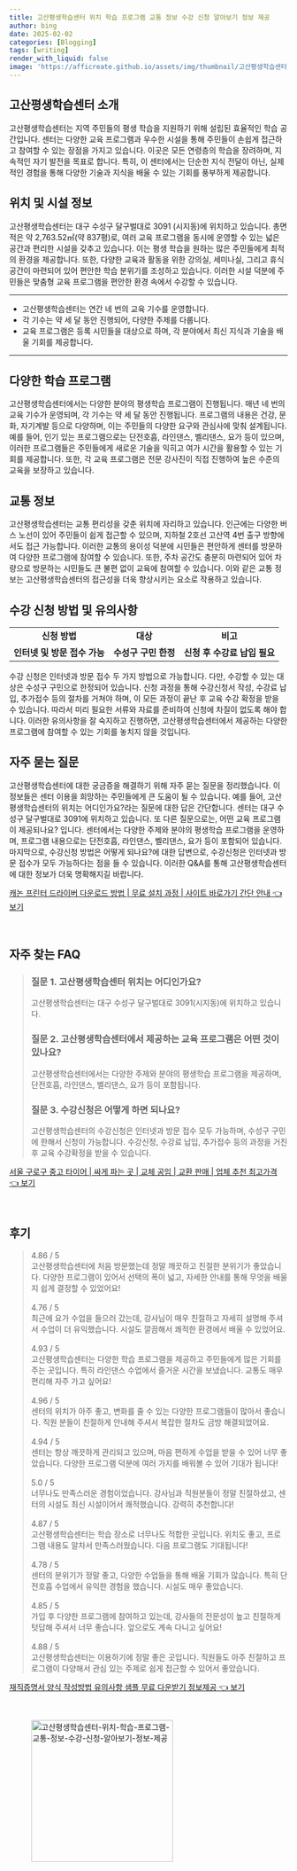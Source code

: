 ```yaml
---
title: 고산평생학습센터 위치 학습 프로그램 교통 정보 수강 신청 알아보기 정보 제공
author: bing
date: 2025-02-02
categories: [Blogging]
tags: [writing]
render_with_liquid: false
image: 'https://afficreate.github.io/assets/img/thumbnail/고산평생학습센터-위치-학습-프로그램-교통-정보-수강-신청-알아보기-정보-제공.webp'
---
```



<h2 id='고산평생학습센터소개'>고산평생학습센터 소개</h2>

<p>고산평생학습센터는 지역 주민들의 평생 학습을 지원하기 위해 설립된 효율적인 학습 공간입니다. 센터는 다양한 교육 프로그램과 우수한 시설을 통해 주민들이 손쉽게 접근하고 참여할 수 있는 장점을 가지고 있습니다. 이곳은 모든 연령층의 학습을 장려하며, 지속적인 자기 발전을 목표로 합니다. 특히, 이 센터에서는 단순한 지식 전달이 아닌, 실제적인 경험을 통해 다양한 기술과 지식을 배울 수 있는 기회를 풍부하게 제공합니다.</p>

<h2 id='위치및시설정보'>위치 및 시설 정보</h2>

<p>고산평생학습센터는 대구 수성구 달구벌대로 3091 (시지동)에 위치하고 있습니다. 총면적은 약 2,763.52㎡(약 837평)로, 여러 교육 프로그램을 동시에 운영할 수 있는 넓은 공간과 편리한 시설을 갖추고 있습니다. 이는 평생 학습을 원하는 많은 주민들에게 최적의 환경을 제공합니다. 또한, 다양한 교육과 활동을 위한 강의실, 세미나실, 그리고 휴식 공간이 마련되어 있어 편안한 학습 분위기를 조성하고 있습니다. 이러한 시설 덕분에 주민들은 맞춤형 교육 프로그램을 편안한 환경 속에서 수강할 수 있습니다.</p>

<hr />

<ul>
    <li>고산평생학습센터는 연간 네 번의 교육 기수를 운영합니다.</li>
    <li>각 기수는 약 세 달 동안 진행되어, 다양한 주제를 다룹니다.</li>
    <li>교육 프로그램은 등록 시민들을 대상으로 하며, 각 분야에서 최신 지식과 기술을 배울 기회를 제공합니다.</li>
</ul>

<hr />

<h2 id='다양한학습프로그램'>다양한 학습 프로그램</h2>

<p>고산평생학습센터에서는 다양한 분야의 평생학습 프로그램이 진행됩니다. 매년 네 번의 교육 기수가 운영되며, 각 기수는 약 세 달 동안 진행됩니다. 프로그램의 내용은 건강, 문화, 자기계발 등으로 다양하며, 이는 주민들의 다양한 요구와 관심사에 맞춰 설계됩니다. 예를 들어, 인기 있는 프로그램으로는 단전호흡, 라인댄스, 벨리댄스, 요가 등이 있으며, 이러한 프로그램들은 주민들에게 새로운 기술을 익히고 여가 시간을 활용할 수 있는 기회를 제공합니다. 또한, 각 교육 프로그램은 전문 강사진이 직접 진행하여 높은 수준의 교육을 보장하고 있습니다.</p>

<h2 id='교통정보'>교통 정보</h2>

<p>고산평생학습센터는 교통 편리성을 갖춘 위치에 자리하고 있습니다. 인근에는 다양한 버스 노선이 있어 주민들이 쉽게 접근할 수 있으며, 지하철 2호선 고산역 4번 출구 방향에서도 접근 가능합니다. 이러한 교통의 용이성 덕분에 시민들은 편안하게 센터를 방문하여 다양한 프로그램에 참여할 수 있습니다. 또한, 주차 공간도 충분히 마련되어 있어 차량으로 방문하는 시민들도 큰 불편 없이 교육에 참여할 수 있습니다. 이와 같은 교통 정보는 고산평생학습센터의 접근성을 더욱 향상시키는 요소로 작용하고 있습니다.</p>

<h2 id='수강신청방법'>수강 신청 방법 및 유의사항</h2>

<table>
    <tr>
        <td style="text-align: center; height: 17px;"><b>신청 방법</b></td>
        <td style="text-align: center; height: 17px;"><b>대상</b></td>
        <td style="text-align: center; height: 17px;"><b>비고</b></td>
    </tr>
    <tr>
        <td style="text-align: center; height: 17px;"><b>인터넷 및 방문 접수 가능</b></td>
        <td style="text-align: center; height: 17px;"><b>수성구 구민 한정</b></td>
        <td style="text-align: center; height: 17px;"><b>신청 후 수강료 납입 필요</b></td>
    </tr>
</table>

<p>수강 신청은 인터넷과 방문 접수 두 가지 방법으로 가능합니다. 다만, 수강할 수 있는 대상은 수성구 구민으로 한정되어 있습니다. 신청 과정을 통해 수강신청서 작성, 수강료 납입, 추가접수 등의 절차를 거쳐야 하며, 이 모든 과정이 끝난 후 교육 수강 확정을 받을 수 있습니다. 따라서 미리 필요한 서류와 자료를 준비하여 신청에 차질이 없도록 해야 합니다. 이러한 유의사항을 잘 숙지하고 진행하면, 고산평생학습센터에서 제공하는 다양한 프로그램에 참여할 수 있는 기회를 놓치지 않을 것입니다.</p>

<h2 id='자주묻는질문'>자주 묻는 질문</h2>

<p>고산평생학습센터에 대한 궁금증을 해결하기 위해 자주 묻는 질문을 정리했습니다. 이 정보들은 센터 이용을 희망하는 주민들에게 큰 도움이 될 수 있습니다. 예를 들어, 고산평생학습센터의 위치는 어디인가요?라는 질문에 대한 답은 간단합니다. 센터는 대구 수성구 달구벌대로 3091에 위치하고 있습니다. 또 다른 질문으로는, 어떤 교육 프로그램이 제공되나요? 입니다. 센터에서는 다양한 주제와 분야의 평생학습 프로그램을 운영하며, 프로그램 내용으로는 단전호흡, 라인댄스, 벨리댄스, 요가 등이 포함되어 있습니다. 마지막으로, 수강신청 방법은 어떻게 되나요?에 대한 답변으로, 수강신청은 인터넷과 방문 접수가 모두 가능하다는 점을 들 수 있습니다. 이러한 Q&A를 통해 고산평생학습센터에 대한 정보가 더욱 명확해지길 바랍니다.</p>


<p><a class="click-button" title="캐논 프린터 드라이버 다운로드 방법 | 무료 설치 과정 | 사이트 바로가기 간단 안내" href="https://afficreate.github.io/posts/%EC%BA%90%EB%85%BC-%ED%94%84%EB%A6%B0%ED%84%B0-%EB%93%9C%EB%9D%BC%EC%9D%B4%EB%B2%84-%EB%8B%A4%EC%9A%B4%EB%A1%9C%EB%93%9C-%EB%B0%A9%EB%B2%95-%EB%AC%B4%EB%A3%8C-%EC%84%A4%EC%B9%98-%EA%B3%BC%EC%A0%95-%EC%82%AC%EC%9D%B4%ED%8A%B8-%EB%B0%94%EB%A1%9C%EA%B0%80%EA%B8%B0-%EA%B0%84%EB%8B%A8-%EC%95%88%EB%82%B4/" rel="dofollow">캐논 프린터 드라이버 다운로드 방법 | 무료 설치 과정 | 사이트 바로가기 간단 안내 👈 보기</a></p><br>
<h2 id='자주_찾는_FAQ'>자주 찾는 FAQ</h2>
<div itemscope="" itemtype="https://schema.org/FAQPage"> 
<blockquote> 
<div itemscope="" itemprop="mainEntity" itemtype="https://schema.org/Question"> 
<h3 itemprop="name">질문 1. 고산평생학습센터 위치는 어디인가요?</h3> 
<div itemscope="" itemprop="acceptedAnswer" itemtype="https://schema.org/Answer"> 
<span itemprop="text"> 
<p>고산평생학습센터는 대구 수성구 달구벌대로 3091(시지동)에 위치하고 있습니다.</p> 
</span> 
</div> 
</div> 

<div itemscope="" itemprop="mainEntity" itemtype="https://schema.org/Question"> 
<h3 itemprop="name">질문 2. 고산평생학습센터에서 제공하는 교육 프로그램은 어떤 것이 있나요?</h3> 
<div itemscope="" itemprop="acceptedAnswer" itemtype="https://schema.org/Answer"> 
<span itemprop="text"> 
<p>고산평생학습센터에서는 다양한 주제와 분야의 평생학습 프로그램을 제공하며, 단전호흡, 라인댄스, 벨리댄스, 요가 등이 포함됩니다.</p> 
</span> 
</div> 
</div> 

<div itemscope="" itemprop="mainEntity" itemtype="https://schema.org/Question"> 
<h3 itemprop="name">질문 3. 수강신청은 어떻게 하면 되나요?</h3> 
<div itemscope="" itemprop="acceptedAnswer" itemtype="https://schema.org/Answer"> 
<span itemprop="text"> 
<p>고산평생학습센터의 수강신청은 인터넷과 방문 접수 모두 가능하며, 수성구 구민에 한해서 신청이 가능합니다. 수강신청, 수강료 납입, 추가접수 등의 과정을 거친 후 교육 수강확정을 받을 수 있습니다.</p> 
</span> 
</div> 
</div> 
</blockquote> 
</div>
<p><a class="click-button" title="서울 구로구 중고 타이어 | 싸게 파는 곳 | 교체 공임 | 교환 판매 | 업체 추천 최고가격" href="https://afficreate.github.io/posts/%EC%84%9C%EC%9A%B8-%EA%B5%AC%EB%A1%9C%EA%B5%AC-%EC%A4%91%EA%B3%A0-%ED%83%80%EC%9D%B4%EC%96%B4-%EC%8B%B8%EA%B2%8C-%ED%8C%8C%EB%8A%94-%EA%B3%B3-%EA%B5%90%EC%B2%B4-%EA%B3%B5%EC%9E%84-%EA%B5%90%ED%99%98-%ED%8C%90%EB%A7%A4-%EC%97%85%EC%B2%B4-%EC%B6%94%EC%B2%9C-%EC%B5%9C%EA%B3%A0%EA%B0%80%EA%B2%A9/" rel="dofollow">서울 구로구 중고 타이어 | 싸게 파는 곳 | 교체 공임 | 교환 판매 | 업체 추천 최고가격 👈 보기</a></p><br>
<h2 id='후기'>후기</h2>
<div itemscope itemtype="https://schema.org/Product">
  <blockquote>
  <div itemprop="review" itemscope itemtype="https://schema.org/Review">
      <div itemprop="reviewRating" itemscope itemtype="https://schema.org/Rating"> <span itemprop="ratingValue">4.86</span> / <span itemprop="bestRating">5</span> </div>
      <span itemprop="reviewBody">고산평생학습센터에 처음 방문했는데 정말 깨끗하고 친절한 분위기가 좋았습니다. 다양한 프로그램이 있어서 선택의 폭이 넓고, 자세한 안내를 통해 무엇을 배울지 쉽게 결정할 수 있었어요!</span>
  </div>
  <br>
  <div itemprop="review" itemscope itemtype="https://schema.org/Review">
      <div itemprop="reviewRating" itemscope itemtype="https://schema.org/Rating"> <span itemprop="ratingValue">4.76</span> / <span itemprop="bestRating">5</span> </div>
      <span itemprop="reviewBody">최근에 요가 수업을 들으러 갔는데, 강사님이 매우 친절하고 자세히 설명해 주셔서 수업이 더 유익했습니다. 시설도 깔끔해서 쾌적한 환경에서 배울 수 있었어요.</span>
  </div>
  <br>
  <div itemprop="review" itemscope itemtype="https://schema.org/Review">
      <div itemprop="reviewRating" itemscope itemtype="https://schema.org/Rating"> <span itemprop="ratingValue">4.93</span> / <span itemprop="bestRating">5</span> </div>
      <span itemprop="reviewBody">고산평생학습센터는 다양한 학습 프로그램을 제공하고 주민들에게 많은 기회를 주는 곳입니다. 특히 라인댄스 수업에서 즐거운 시간을 보냈습니다. 교통도 매우 편리해 자주 가고 싶어요!</span>
  </div>
  <br>
  <div itemprop="review" itemscope itemtype="https://schema.org/Review">
      <div itemprop="reviewRating" itemscope itemtype="https://schema.org/Rating"> <span itemprop="ratingValue">4.96</span> / <span itemprop="bestRating">5</span> </div>
      <span itemprop="reviewBody">센터의 위치가 아주 좋고, 변화를 줄 수 있는 다양한 프로그램들이 많아서 좋습니다. 직원 분들이 친절하게 안내해 주셔서 복잡한 절차도 금방 해결되었어요.</span>
  </div>
  <br>
  <div itemprop="review" itemscope itemtype="https://schema.org/Review">
      <div itemprop="reviewRating" itemscope itemtype="https://schema.org/Rating"> <span itemprop="ratingValue">4.94</span> / <span itemprop="bestRating">5</span> </div>
      <span itemprop="reviewBody">센터는 항상 깨끗하게 관리되고 있으며, 마음 편하게 수업을 받을 수 있어 너무 좋았습니다. 다양한 프로그램 덕분에 여러 가지를 배워볼 수 있어 기대가 됩니다!</span>
  </div>
  <br>
  <div itemprop="review" itemscope itemtype="https://schema.org/Review">
      <div itemprop="reviewRating" itemscope itemtype="https://schema.org/Rating"> <span itemprop="ratingValue">5.0</span> / <span itemprop="bestRating">5</span> </div>
      <span itemprop="reviewBody">너무나도 만족스러운 경험이었습니다. 강사님과 직원분들이 정말 친절하셨고, 센터의 시설도 최신 시설이어서 쾌적했습니다. 강력히 추천합니다!</span>
  </div>
  <br>
  <div itemprop="review" itemscope itemtype="https://schema.org/Review">
      <div itemprop="reviewRating" itemscope itemtype="https://schema.org/Rating"> <span itemprop="ratingValue">4.87</span> / <span itemprop="bestRating">5</span> </div>
      <span itemprop="reviewBody">고산평생학습센터는 학습 장소로 너무나도 적합한 곳입니다. 위치도 좋고, 프로그램 내용도 알차서 만족스러웠습니다. 다음 프로그램도 기대됩니다!</span>
  </div>
  <br>
  <div itemprop="review" itemscope itemtype="https://schema.org/Review">
      <div itemprop="reviewRating" itemscope itemtype="https://schema.org/Rating"> <span itemprop="ratingValue">4.78</span> / <span itemprop="bestRating">5</span> </div>
      <span itemprop="reviewBody">센터의 분위기가 정말 좋고, 다양한 수업들을 통해 배울 기회가 많습니다. 특히 단전호흡 수업에서 유익한 경험을 했습니다. 시설도 매우 좋았습니다.</span>
  </div>
  <br>
  <div itemprop="review" itemscope itemtype="https://schema.org/Review">
      <div itemprop="reviewRating" itemscope itemtype="https://schema.org/Rating"> <span itemprop="ratingValue">4.85</span> / <span itemprop="bestRating">5</span> </div>
      <span itemprop="reviewBody">가입 후 다양한 프로그램에 참여하고 있는데, 강사들의 전문성이 높고 친절하게 텃답해 주셔서 너무 좋습니다. 앞으로도 계속 다니고 싶어요!</span>
  </div>
  <br>
  <div itemprop="review" itemscope itemtype="https://schema.org/Review">
      <div itemprop="reviewRating" itemscope itemtype="schema.org/Rating"> <span itemprop="ratingValue">4.88</span> / <span itemprop="bestRating">5</span> </div>
      <span itemprop="reviewBody">고산평생학습센터는 이용하기에 정말 좋은 곳입니다. 직원들도 아주 친절하고 프로그램이 다양해서 관심 있는 주제로 쉽게 접근할 수 있어서 좋았습니다.</span>
  </div>
  </blockquote>
</div>
<p><a class="click-button" title="재직증명서 양식 작성방법 유의사항 샘플 무료 다운받기 정보제공" href="https://afficreate.github.io/posts/%EC%9E%AC%EC%A7%81%EC%A6%9D%EB%AA%85%EC%84%9C-%EC%96%91%EC%8B%9D-%EC%9E%91%EC%84%B1%EB%B0%A9%EB%B2%95-%EC%9C%A0%EC%9D%98%EC%82%AC%ED%95%AD-%EC%83%98%ED%94%8C-%EB%AC%B4%EB%A3%8C-%EB%8B%A4%EC%9A%B4%EB%B0%9B%EA%B8%B0-%EC%A0%95%EB%B3%B4%EC%A0%9C%EA%B3%B5/" rel="dofollow">재직증명서 양식 작성방법 유의사항 샘플 무료 다운받기 정보제공 👈 보기</a></p><br>
<figure class="image"><img src="https://afficreate.github.io/assets/img/thumbnail/고산평생학습센터-위치-학습-프로그램-교통-정보-수강-신청-알아보기-정보-제공.webp" alt="고산평생학습센터-위치-학습-프로그램-교통-정보-수강-신청-알아보기-정보-제공" width="256" height="256"></figure>
